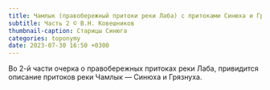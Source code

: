 ```yaml
---
title: Чамлык (правобережный притоки реки Лаба) с притоками Синюха и Грязнуха
subtitle: Часть 2 © В.Н. Ковешников
thumbnail-caption: Старицы Синюга
categories: toponymy
date: 2023-07-30 16:50 +0300
---
```

Во 2-й части очерка о правобережных притоках реки Лаба, привидится описание притоков реки Чамлык — Синюха и Грязнуха.